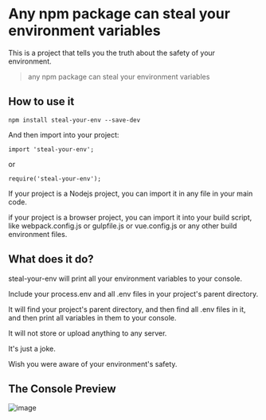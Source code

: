 # Any npm package can steal your environment variables

This is a project that tells you the truth about the safety of your environment.

> any npm package can steal your environment variables

## How to use it

    npm install steal-your-env --save-dev

And then import into your project:

    import 'steal-your-env';

or

    require('steal-your-env');

If your project is a Nodejs project, you can import it in any file in your main code.

if your project is a browser project, you can import it into your build script, like webpack.config.js or gulpfile.js or vue.config.js or any other build environment files.

## What does it do?

steal-your-env will print all your environment variables to your console.

Include your process.env and all .env files in your project's parent directory.

It will find your project's parent directory, and then find all .env files in it, and then print all variables in them to your console.

It will not store or upload anything to any server.

It's just a joke.

Wish you were aware of your environment's safety.

## The Console Preview

![image](https://user-images.githubusercontent.com/897401/175222212-1b526a89-58e9-4df9-82af-fbb2a04736ea.png)


